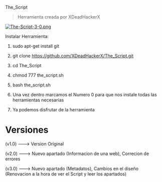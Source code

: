 The_Script

> Herramienta creada por XDeadHackerX

[![The-Script-3-0.png](https://i.postimg.cc/tT8Nj9Dp/The-Script-3-0.png)](https://postimg.cc/k6FbN3kp)


Instalar Herramienta:

1) sudo apt-get install git

2) git clone https://github.com/XDeadHackerX/The_Script.git

3) cd The_Script

4) chmod 777 the_script.sh

5) bash the_script.sh

6) Una vez dentro marcamos el Numero 0 para que nos instale todas las herramientas necesarias

7) Ya podemos disfrutar de la herramienta

# Versiones

(v1.0) --->   Version Original

(v2.0) --->   Nuevo apartado (Informacion de una web), Correcion de errores

(v3.0) --->   Nuevo apartado (Metadatos), Cambios en el diseño (Renovacion a la hora de ver el Script y leer los apartados)
